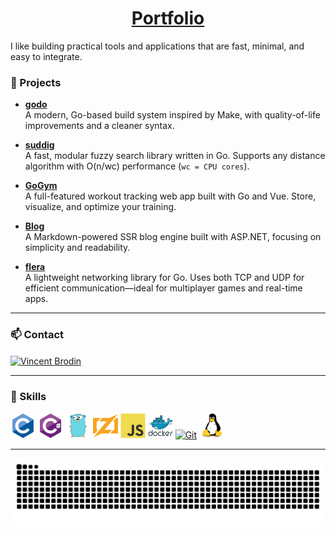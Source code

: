 <h1 align="center"><a href="https://vinbro.se">Portfolio</a></h1>

I like building practical tools and applications that are fast, minimal, and easy to integrate.

### 🚀 Projects

- [**godo**](https://github.com/VincentBrodin/godo)  
  A modern, Go-based build system inspired by Make, with quality-of-life improvements and a cleaner syntax.

- [**suddig**](https://github.com/VincentBrodin/suddig)  
  A fast, modular fuzzy search library written in Go. Supports any distance algorithm with O(n/wc) performance (`wc = CPU cores`).

- [**GoGym**](https://github.com/VincentBrodin/gogym)  
  A full-featured workout tracking web app built with Go and Vue. Store, visualize, and optimize your training.

- [**Blog**](https://github.com/VincentBrodin/blog)  
  A Markdown-powered SSR blog engine built with ASP.NET, focusing on simplicity and readability.

- [**flera**](https://github.com/VincentBrodin/flera)  
  A lightweight networking library for Go. Uses both TCP and UDP for efficient communication—ideal for multiplayer games and real-time apps.

---

### 📫 Contact

<p align="left">
  <a href="https://linkedin.com/in/vincent-brodin-820051242" target="_blank">
    <img align="center" src="https://raw.githubusercontent.com/rahuldkjain/github-profile-readme-generator/master/src/images/icons/Social/linked-in-alt.svg" alt="Vincent Brodin" height="30" width="40" />
  </a>
</p>

---

### 🧰 Skills

<p align="left">
  <a href="https://www.cprogramming.com/" target="_blank"><img src="https://raw.githubusercontent.com/devicons/devicon/master/icons/c/c-original.svg" alt="C" width="40" height="40"/></a>
  <a href="https://www.w3schools.com/cs/" target="_blank"><img src="https://raw.githubusercontent.com/devicons/devicon/master/icons/csharp/csharp-original.svg" alt="C#" width="40" height="40"/></a>
  <a href="https://golang.org" target="_blank"><img src="https://raw.githubusercontent.com/devicons/devicon/master/icons/go/go-original.svg" alt="Go" width="40" height="40"/></a>
  <a href="https://ziglang.org/" target="_blank"><img src="https://raw.githubusercontent.com/devicons/devicon/master/icons/zig/zig-original.svg" alt="Zig" width="40" height="40"/></a>
  <a href="https://developer.mozilla.org/en-US/docs/Web/JavaScript" target="_blank"><img src="https://raw.githubusercontent.com/devicons/devicon/master/icons/javascript/javascript-original.svg" alt="JavaScript" width="40" height="40"/></a>
  <a href="https://www.docker.com/" target="_blank"><img src="https://raw.githubusercontent.com/devicons/devicon/master/icons/docker/docker-original-wordmark.svg" alt="Docker" width="40" height="40"/></a>
  <a href="https://git-scm.com/" target="_blank"><img src="https://www.vectorlogo.zone/logos/git-scm/git-scm-icon.svg" alt="Git" width="40" height="40"/></a>
  <a href="https://www.linux.org/" target="_blank"><img src="https://raw.githubusercontent.com/devicons/devicon/master/icons/linux/linux-original.svg" alt="Linux" width="40" height="40"/></a>
</p>

---

<p align="center">
  <img src="https://raw.githubusercontent.com/VincentBrodin/VincentBrodin/output/snake.svg" alt="Snake animation" />
</p>
